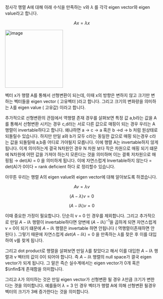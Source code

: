 정사각 행렬 A에 대해 아래 수식을 만족하는 v와 $\lambda$ 를 각각 eigen vector와 eigen value라고 합니다.

$$ Ax = \lambda x $$

<img width="190" alt="image" src="https://github.com/user-attachments/assets/9f2540ad-1977-4f34-8f3e-d9d97342af8f" />
<br>

벡터 x가 행렬 A를 통해서 선형변환이 되는데, 이때 x의 방향은 변하지 않고 크기만 변하는 벡터들을 eigen vector ( 고유벡터 )라고 합니다. 그리고 크기의 변화량을 의미하는 $\lambda$를 eigen value ( 고유값) 이라고 합니다.

추가적으로 선형변환의 관점에서 역행렬 존재 경우를 살펴보면 특정 값 a,b라는 값을 A를 통해서 선형변환 시키는 경우 c,d라는 서로 다른 값으로 매핑이 되는 경우 우리는 A행렬이 invertable하다고 합니다. 왜냐하면 a → c → a 혹은 b →d → b 처럼 원상태로 되돌릴수 있습니다. 하지만 만일 a와 b가 모두 c라는 동일한 값으로 매핑 되는경우 c라는 값을 되돌릴때 a,b중 어디로 가야될지 모릅니다. 이에 행렬 A는 invertable하지 않게 됩니다. 이게 의미하는게 결국 N차원인 경우 N 차원 보다 작은 차원으로 매핑 되기 떄문에 N차원에 어떤 값을 가져야 하는지 모른다는 것을 의미하며 이는 결룩  저차원으로 매핑됨 → det(A) = 0 을 의미하게 됩니다. 이에 자연스럽게 Invertable하지 않는다 = det(A)가 0이다 = rank deficient 하다 로 정리할수 있습니다.

아무튼 우리는 행렬 A의 eigen value와 eigen vector에 대해 알아보도록 하겠습니다.

$$
Av = \lambda v
$$

$$
(A - \lambda ) v = 0
$$

$$
(A -I\lambda)v = 0
$$

이때 중요한 가정이 필요합니다. 단순히 v = 0 인 경우를 제외합니다. 그리고 추가적으로 만일 $A - I\lambda$ 행렬이 invertable하다면 양변에 $(A - I\lambda)^{-1}$을 곱하게 되면 자연스럽게 v = 0이 되기 떄문에 $A - I\lambda$ 행렬은 invertable 하면 안됩니다 ( 역행렬이존재하면 안된다 ). 그렇기 때문에 자연스럽게 $det(A - I\lambda) = 0$ 을 만족하는 $\lambda$를 찾은 후 이를 대입하여 v를 찾게 됩니다.

그리고 dot product로 행렬을 살펴보면 만일 $\lambda$를 찾았다고 해서 이를 대입한 $A - I\lambda$ 행렬과 v 벡터의 값이 0이 되어야 합니다. 즉 $A - I\lambda$ 행렬의 null space가 결국 eigen vector가 되게 됩니다. 그 말은 즉슨 실수계에서는 eigen vector가 0개 혹은 $\infin$개 존재함을 의미합니다.

그리고 $\lambda$가 의미하는 것은 만일 eigen vector가 선형변환 될 경우 $\lambda$만큼 크기가 변한다는 겻을 의미합니다.
예를들어 $\lambda = 3$  인 경우 벡터가 행렬 A에 의해 선형변환 될경우 벡터의 크기가 3배 증가한다는 것을 의미합니다.
